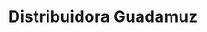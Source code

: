 ---
title: "Distribuidora Guadamuz"
url: /barrio-santa-ana/distribuidora-guadamuz/
shop: Bäckerei
---
